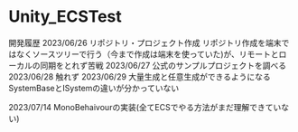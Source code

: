 # Unity_ECSTest

開発履歴
2023/06/26 
	リポジトリ・プロジェクト作成
	リポジトリ作成を端末ではなくソースツリーで行う（今まで作成は端末を使っていた)が、リモートとローカルの同期をとれず苦戦
2023/06/27 
	公式のサンプルプロジェクトを調べる
2023/06/28 
	触れず
2023/06/29 
	大量生成と任意生成ができるようになる
	SystemBaseとISystemの違いが分かっていない

2023/07/14
	MonoBehaivourの実装(全てECSでやる方法がまだ理解できていない)
